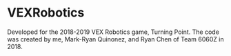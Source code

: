 # VEXRobotics
Developed for the 2018-2019 VEX Robotics game, Turning Point. The code was created by me, Mark-Ryan Quinonez, and Ryan Chen of Team 6060Z in 2018. 
